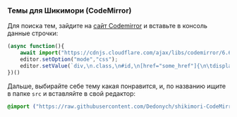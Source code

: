 ### Темы для Шикимори (CodeMirror)

Для поиска тем, зайдите на [сайт Codemirror](https://codemirror.net/5/demo/theme.html) и вставьте в консоль данные строчки:

```js
(async function(){
    await import("https://cdnjs.cloudflare.com/ajax/libs/codemirror/6.65.7/mode/css/css.min.js");
    editor.setOption("mode","css");
    editor.setValue(`div,\n.class,\n#id,\n[href="some_href"]{\n\tdisplay: flex;\n\tcolor: red;\n\tbackground: #1bb1b1;\n\tgap:var(--gap);\n}\n`)
})()
```
Дальше, выбирайте себе тему какая понравится, и, по названию ищите в папке `src` и вставляйте в свой редактор:

```css
@import ("https://raw.githubusercontent.com/Dedonych/shikimori-CodeMirror/master/src/название-темы.css");
```